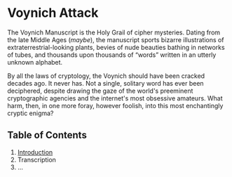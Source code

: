 # Voynich Attack
The Voynich Manuscript is the Holy Grail of cipher mysteries. Dating from the late Middle Ages (*maybe*), the manuscript sports bizarre illustrations of extraterrestrial-looking plants, bevies of nude beauties bathing in networks of tubes, and thousands upon thousands of “words” written in an utterly unknown alphabet. 

By all the laws of cryptology, the Voynich should have been cracked decades ago. It never has. Not a single, solitary word has ever been deciphered, despite drawing the gaze of the world's preeminent cryptographic agencies and the internet's most obsessive amateurs. What harm, then, in one more foray, however foolish, into this most enchantingly cryptic enigma?    



## Table of Contents
1. [Introduction](explorations/01_intro/intro.md)
2. Transcription
3. ...

